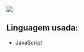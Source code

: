![](https://media.discordapp.net/attachments/944280476363931658/950454318711066624/unknown.png)
## Linguagem usada:
- JavaScript